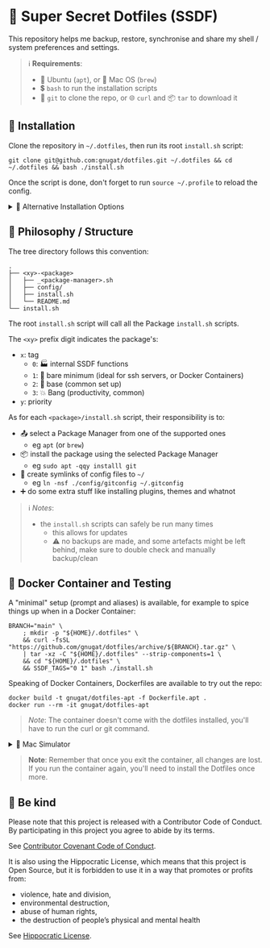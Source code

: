 # 🔵 Super Secret Dotfiles (SSDF)

This repository helps me backup, restore, synchronise and share
my shell / system preferences and settings.

> ℹ️  **Requirements**:
> - 🍊 Ubuntu (`apt`), or 🍏 Mac OS (`brew`)
> - 💲 `bash` to run the installation scripts
> - 🐙 `git` to clone the repo, or 🌐 `curl` and 📦 `tar` to download it

## 🚀 Installation

Clone the repository in `~/.dotfiles`, then run its root `install.sh` script:

```shell
git clone git@github.com:gnugat/dotfiles.git ~/.dotfiles && cd ~/.dotfiles && bash ./install.sh
```

Once the script is done, don't forget to run `source ~/.profile` to reload the config.

<details>
<summary>🚢 Alternative Installation Options</summary>

🍏 To install on Mac OS (will install homebrew 🍺):

```shell
BRANCH="main" \
    ; mkdir -p "${HOME}/.dotfiles" \
    && curl -fsSL "https://github.com/gnugat/dotfiles/archive/${BRANCH}.tar.gz" \
    | tar -xz -C "${HOME}/.dotfiles" --strip-components=1 \
    && cd "${HOME}/.dotfiles" \
    && bash ./install.mac.sh
```

---

🏷️ Instead of installing everything, a list of tags can be specified by setting `SSDF_TAGS`:

```shell
BRANCH="main" \
    ; mkdir -p "${HOME}/.dotfiles" \
    && curl -fsSL "https://github.com/gnugat/dotfiles/archive/${BRANCH}.tar.gz" \
    | tar -xz -C "${HOME}/.dotfiles" --strip-components=1 \
    && cd "${HOME}/.dotfiles" \
    && SSDF_TAGS="0 1" bash ./install.sh
```

---

🍒 To only install one or more **specific** packages:

```shell
BRANCH="main" \
    ; mkdir -p "${HOME}/.dotfiles" \
    && curl -fsSL "https://github.com/gnugat/dotfiles/archive/${BRANCH}.tar.gz" \
    | tar -xz -C "${HOME}/.dotfiles" --strip-components=1 \
    && cd "${HOME}/.dotfiles" \
    && bash ./11-shell/install.sh \
    && bash ./12-bash/install.sh
```

---

⛏️ It's also possible to specify which (supported) package manager to use,
rather than letting the scripts automatically select one by setting `SSDF_PACKAGE_MANAGER`:

```shell
BRANCH="main" \
    ; mkdir -p "${HOME}/.dotfiles" \
    && curl -fsSL "https://github.com/gnugat/dotfiles/archive/${BRANCH}.tar.gz" \
    | tar -xz -C "${HOME}/.dotfiles" --strip-components=1 \
    && cd "${HOME}/.dotfiles" \
    && SSDF_PACKAGE_MANAGER="brew" bash ./install.sh
```
</details>

## 🌳 Philosophy / Structure

The tree directory follows this convention:

```
.
├── <xy>-<package>
│   ├── _<package-manager>.sh
│   ├── config/
│   ├── install.sh
│   └── README.md
└── install.sh
```

The root `install.sh` script will call all the Package `install.sh` scripts.

The `<xy>` prefix digit indicates the package's:

* `x`: tag
    * `0`: 🏭 internal SSDF functions
    * `1`: 🧸 bare minimum (ideal for ssh servers, or Docker Containers)
    * `2`: 🧱 base (common set up)
    * `3`: 💥 Bang (productivity, common)
* `y`: priority

As for each `<package>/install.sh` script, their responsibility is to:

* 📤 select a Package Manager from one of the supported ones
  * eg `apt` (or `brew`)
* 📦 install the package using the selected Package Manager
  * eg `sudo apt -qqy installl git`
* 🔗 create symlinks of config files to `~/`
  * eg `ln -nsf ./config/gitconfig ~/.gitconfig`
* ➕ do some extra stuff like installing plugins, themes and whatnot

> ℹ️  _Notes_:
> * the `install.sh` scripts can safely be run many times
>   * this allows for updates
>   * ⚠️  no backups are made, and some artefacts might be left behind,
         make sure to double check and manually backup/clean

## 🐋 Docker Container and Testing

A "minimal" setup (prompt and aliases) is available,
for example to spice things up when in a Docker Container:

```shell
BRANCH="main" \
    ; mkdir -p "${HOME}/.dotfiles" \
    && curl -fsSL "https://github.com/gnugat/dotfiles/archive/${BRANCH}.tar.gz" \
    | tar -xz -C "${HOME}/.dotfiles" --strip-components=1 \
    && cd "${HOME}/.dotfiles" \
    && SSDF_TAGS="0 1" bash ./install.sh
```

Speaking of Docker Containers, Dockerfiles are available to try out the repo:

```shell
docker build -t gnugat/dotfiles-apt -f Dockerfile.apt .
docker run --rm -it gnugat/dotfiles-apt
```

> _Note_: The container doesn't come with the dotfiles installed,
> you'll have to run the curl or git command.

<details>
<summary>🍎 Mac Simulator</summary>
The `Dockerfile.brew` provides Ubuntu with linuxbrew and zsh,
to simulate a Mac environment:

```shell
docker build -t gnugat/dotfiles-apt -f Dockerfile.brew .
docker run --rm -it gnugat/dotfiles-brew

# In the brew container:
BRANCH=main \
    ; mkdir -p "${HOME}/.dotfiles" \
    && curl -fsSL "https://github.com/gnugat/dotfiles/archive/${BRANCH}.tar.gz" \
    | tar -xz -C "${HOME}/.dotfiles" --strip-components=1 \
    && cd "${HOME}/.dotfiles \
    && SSDF_PACKAGE_MANAGER="brew" SSDF_TAGS="0 1 2" bash ./install.sh
```

> _Note_: The `install.mac.sh` script will not work as the container is
> running Linux and not Darwin.
> For the same reason, avoid selecting Ubuntu or Mac specific tags.
</details>

> **Note**: Remember that once you exit the container, all changes are lost.
> If you run the container again, you'll need to install the Dotfiles once more.

## 🤝 Be kind 

Please note that this project is released with a Contributor Code of Conduct.
By participating in this project you agree to abide by its terms.

See [Contributor Covenant Code of Conduct](https://www.contributor-covenant.org/version/2/0/code_of_conduct/).

It is also using the Hippocratic License, which means that this project is Open
Source, but it is forbidden to use it in a way that promotes or profits from:

* violence, hate and division,
* environmental destruction,
* abuse of human rights,
* the destruction of people’s physical and mental health

See [Hippocratic License](https://firstdonoharm.dev/version/2/1/license.html).
